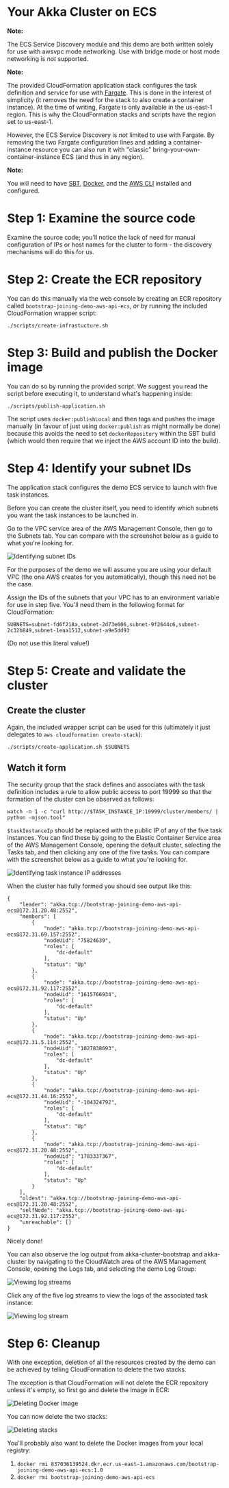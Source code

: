# Your Akka Cluster on ECS

**Note:**

The ECS Service Discovery module and this demo are both written solely
for use with awsvpc mode networking. Use with bridge mode or host mode
networking is _not_ supported.

**Note:**

The provided CloudFormation application stack configures the task definition
and service for use with [Fargate](https://aws.amazon.com/fargate/). This is
done in the interest of simplicity (it removes the need for the stack to also
create a container instance). At the time of writing, Fargate is only available
in the us-east-1 region. This is why the CloudFormation stacks and scripts have
the region set to us-east-1.

However, the ECS Service Discovery is _not_ limited to use with Fargate. By
removing the two Fargate configuration lines and adding a container-instance
resource you can also run it with "classic" bring-your-own-container-instance
ECS (and thus in any region).

**Note:**

You will need to have [SBT](https://www.scala-sbt.org/),
[Docker](https://www.docker.com), and the [AWS CLI](https://aws.amazon.com/cli/)
installed and configured.


# Step 1: Examine the source code

Examine the source code; you'll notice the lack of need for manual
configuration of IPs or host names for the cluster to form - the discovery
mechanisms will do this for us.


# Step 2: Create the ECR repository

You can do this manually via the web console by creating an ECR repository
called `bootstrap-joining-demo-aws-api-ecs`, _or_ by running the included
CloudFormation wrapper script:

`./scripts/create-infrastucture.sh`


# Step 3: Build and publish the Docker image

You can do so by running the provided script. We suggest you read the script
before executing it, to understand what's happening inside:

`./scripts/publish-application.sh`

The script uses `docker:publishLocal` and then tags and pushes the image
manually (in favour of just using `docker:publish` as might normally be done)
because this avoids the need to set `dockerRepository` within the SBT build
(which would then require that we inject the AWS account ID into the build).


# Step 4: Identify your subnet IDs

The application stack configures the demo ECS service to launch with five task
instances.

Before you can create the cluster itself, you need to identify which subnets
you want the task instances to be launched in.

Go to the VPC service area of the AWS Management Console, then go to the
Subnets tab. You can compare with the screenshot below as a guide to what
you're looking for.

![Identifying subnet IDs](screenshots/identify-subnet-ids.png)

For the purposes of the demo we will assume you are using your default VPC (the
one AWS creates for you automatically), though this need not be the case.

Assign the IDs of the subnets that your VPC has to an environment variable for
use in step five. You'll need them in the following format for CloudFormation:

`SUBNETS=subnet-fd6f218a,subnet-2d73e606,subnet-9f2644c6,subnet-2c32b849,subnet-1eaa1512,subnet-a9e5dd93`

(Do not use this literal value!)


# Step 5: Create and validate the cluster

## Create the cluster

Again, the included wrapper script can be used for this (ultimately it
just delegates to `aws cloudformation create-stack`):

`./scripts/create-application.sh $SUBNETS`


## Watch it form

The security group that the stack defines and associates with the task
definition includes a rule to allow public access to port 19999 so that the
formation of the cluster can be observed as follows:

`watch -n 1 -c "curl http://$TASK_INSTANCE_IP:19999/cluster/members/ | python
-mjson.tool"`

`$taskInstanceIp` should be replaced with the public IP of any of the five task
instances. You can find these by going to the Elastic Container Service area
of the AWS Management Console, opening the default cluster, selecting the Tasks
tab, and then clicking any one of the five tasks. You can compare with the
screenshot below as a guide to what you're looking for.

![Identifying task instance IP addresses](screenshots/identify-task-instance-ip-address.png)

When the cluster has fully formed you should see output like this:

```
{
    "leader": "akka.tcp://bootstrap-joining-demo-aws-api-ecs@172.31.20.48:2552",
    "members": [
        {
            "node": "akka.tcp://bootstrap-joining-demo-aws-api-ecs@172.31.69.157:2552",
            "nodeUid": "75824639",
            "roles": [
                "dc-default"
            ],
            "status": "Up"
        },
        {
            "node": "akka.tcp://bootstrap-joining-demo-aws-api-ecs@172.31.92.117:2552",
            "nodeUid": "1615766934",
            "roles": [
                "dc-default"
            ],
            "status": "Up"
        },
        {
            "node": "akka.tcp://bootstrap-joining-demo-aws-api-ecs@172.31.5.114:2552",
            "nodeUid": "1027838693",
            "roles": [
                "dc-default"
            ],
            "status": "Up"
        },
        {
            "node": "akka.tcp://bootstrap-joining-demo-aws-api-ecs@172.31.44.16:2552",
            "nodeUid": "-104324792",
            "roles": [
                "dc-default"
            ],
            "status": "Up"
        },
        {
            "node": "akka.tcp://bootstrap-joining-demo-aws-api-ecs@172.31.20.48:2552",
            "nodeUid": "1783337367",
            "roles": [
                "dc-default"
            ],
            "status": "Up"
        }
    ],
    "oldest": "akka.tcp://bootstrap-joining-demo-aws-api-ecs@172.31.20.48:2552",
    "selfNode": "akka.tcp://bootstrap-joining-demo-aws-api-ecs@172.31.92.117:2552",
    "unreachable": []
}
```

Nicely done!

You can also observe the log output from akka-cluster-bootstrap and
akka-cluster by navigating to the CloudWatch area of the AWS Management
Console, opening the Logs tab, and selecting the demo Log Group:


![Viewing log streams](screenshots/view-log-streams.png)


Click any of the five log streams to view the logs of the associated task
instance:

![Viewing log stream](screenshots/view-log-stream.png)


# Step 6: Cleanup

With one exception, deletion of all the resources created by the demo can be
achieved by telling CloudFormation to delete the two stacks.

The exception is that CloudFormation will not delete the ECR repository unless
it's empty, so first go and delete the image in ECR:

![Deleting Docker image](screenshots/delete-docker-image.png)

You can now delete the two stacks:

![Deleting stacks](screenshots/delete-stack.png)

You'll probably also want to delete the Docker images from your local registry:

1. `docker rmi 837036139524.dkr.ecr.us-east-1.amazonaws.com/bootstrap-joining-demo-aws-api-ecs:1.0`
2. `docker rmi bootstrap-joining-demo-aws-api-ecs`
